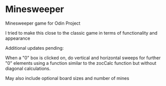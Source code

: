 # Minesweeper
Minesweeper game for Odin Project

I tried to make this close to the classic game in terms of functionality and appearance

Additional updates pending:

When a "0" box is clicked on, do vertical and horizontal sweeps for further "0" elements using a function similar to
the zocCalc function but without diagonal calculations.

May also include optional board sizes and number of mines
